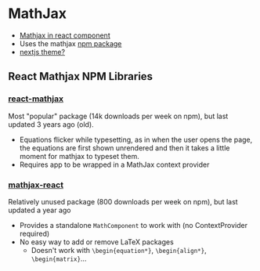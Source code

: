 # MathJax 
- [Mathjax in react component](https://gist.github.com/GiacoCorsiglia/1619828473f4b34d3d914a16fcbf10f3)
- Uses the mathjax [npm package](https://www.npmjs.com/package/mathjax)
- [nextjs theme?](https://theme-next.js.org/docs/third-party-services/math-equations)

## React Mathjax NPM Libraries 
### [react-mathjax](https://www.npmjs.com/package/react-mathjax)
Most "popular" package (14k downloads per week on npm), but last updated 3 years ago (old). 

- Equations flicker while typesetting, as in when the user opens the page, the equations are first shown unrendered and then it takes a little moment for mathjax to typeset them. 
- Requires app to be wrapped in a MathJax context provider 

### [mathjax-react](https://www.npmjs.com/package/mathjax-react)
Relatively unused package (800 downloads per week on npm), but last updated a year ago 

- Provides a standalone `MathComponent` to work with (no ContextProvider required)
- No easy way to add or remove LaTeX packages 
	- Doesn't work with `\begin{equation*}`, `\begin{align*}`, `\begin{matrix}`... 

